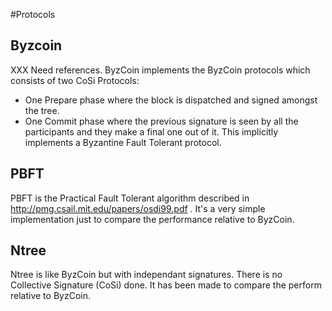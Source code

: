 #Protocols

## Byzcoin 

XXX Need references.
ByzCoin implements the ByzCoin protocols which consists of two CoSi Protocols:
* One Prepare phase where the block is dispatched and signed amongst the tree.
* One Commit phase where the previous signature is seen by all the participants
  and they make a final one out of it.
This implicitly implements a Byzantine Fault Tolerant protocol.

## PBFT

PBFT is the Practical Fault Tolerant algorithm described
in http://pmg.csail.mit.edu/papers/osdi99.pdf .
It's a very simple implementation just to compare the performance relative to
ByzCoin.

## Ntree

Ntree is like ByzCoin but with independant signatures. There is no Collective
Signature (CoSi) done. It has been made to compare the perform relative to
ByzCoin.


